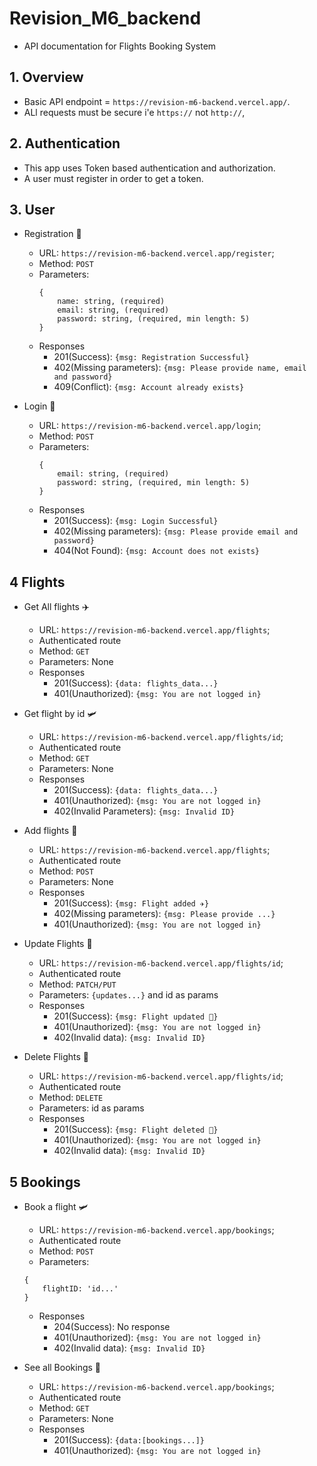 # Revision_M6_backend
- API documentation for Flights Booking System

## 1. Overview

- Basic API endpoint = `https://revision-m6-backend.vercel.app/`.
- ALl requests must be secure i'e `https://` not `http://`,

## 2. Authentication

- This app uses Token based authentication and authorization.
- A user must register in order to get a token.

## 3. User

- Registration 👤
    - URL: `https://revision-m6-backend.vercel.app/register`;
    - Method: `POST`
    - Parameters:
        ```
        {
            name: string, (required)
            email: string, (required)
            password: string, (required, min length: 5)
        }
        ```
    - Responses
        - 201(Success): `{msg: Registration Successful}`
        - 402(Missing parameters): `{msg: Please provide name, email and password}`
        - 409(Conflict): `{msg: Account already exists}`

- Login 👤
    - URL: `https://revision-m6-backend.vercel.app/login`;
    - Method: `POST`
    - Parameters:
        ```
        {
            email: string, (required)
            password: string, (required, min length: 5)
        }
        ```
    - Responses
        - 201(Success): `{msg: Login Successful}`
        - 402(Missing parameters): `{msg: Please provide email and password}`
        - 404(Not Found): `{msg: Account does not exists}`

## 4 Flights
- Get All flights ✈️
    - URL: `https://revision-m6-backend.vercel.app/flights`;
    - Authenticated route
    - Method: `GET`
    - Parameters: None
    - Responses
        - 201(Success): `{data: flights_data...}`
        - 401(Unauthorized): `{msg: You are not logged in}`

- Get flight by id 🛩️
    - URL: `https://revision-m6-backend.vercel.app/flights/id`;
    - Authenticated route 
    - Method: `GET`
    - Parameters: None
    - Responses
        - 201(Success): `{data: flights_data...}`
        - 401(Unauthorized): `{msg: You are not logged in}`
        - 402(Invalid Parameters): `{msg: Invalid ID}`

- Add flights 🛫
    - URL: `https://revision-m6-backend.vercel.app/flights`;
    - Authenticated route
    - Method: `POST`
    - Parameters: None
    - Responses
        - 201(Success): `{msg: Flight added ✈️}`
        - 402(Missing parameters): `{msg: Please provide ...}`
        - 401(Unauthorized): `{msg: You are not logged in}`

- Update Flights 🛫
    - URL: `https://revision-m6-backend.vercel.app/flights/id`;
    - Authenticated route
    - Method: `PATCH/PUT`
    - Parameters: `{updates...}` and id as params
    - Responses
        - 201(Success): `{msg: Flight updated 🛫}`
        - 401(Unauthorized): `{msg: You are not logged in}`
        - 402(Invalid data): `{msg: Invalid ID}`

- Delete Flights 🛬
    - URL: `https://revision-m6-backend.vercel.app/flights/id`;
    - Authenticated route
    - Method: `DELETE`
    - Parameters: id as params
    - Responses
        - 201(Success): `{msg: Flight deleted 🛬}`
        - 401(Unauthorized): `{msg: You are not logged in}`
        - 402(Invalid data): `{msg: Invalid ID}`

## 5 Bookings

- Book a flight 🛩️
    - URL: `https://revision-m6-backend.vercel.app/bookings`;
    - Authenticated route
    - Method: `POST`
    - Parameters:
    ```
    {
        flightID: 'id...'
    }
    ```
    - Responses
        - 204(Success): No response
        - 401(Unauthorized): `{msg: You are not logged in}`
        - 402(Invalid data): `{msg: Invalid ID}`

- See all Bookings 🎫
    - URL: `https://revision-m6-backend.vercel.app/bookings`;
    - Authenticated route
    - Method: `GET`
    - Parameters: None
    - Responses
        - 201(Success): `{data:[bookings...]}`
        - 401(Unauthorized): `{msg: You are not logged in}`